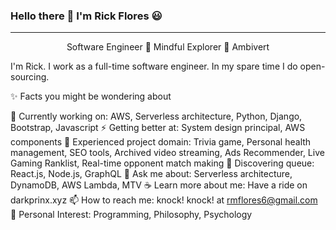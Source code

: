 <p align="center"> <h3> Hello there 👋 I'm Rick Flores 😃 </h3>
  <hr> 
<p align="center"> 
  Software Engineer 🌱 Mindful Explorer 🌱 Ambivert
</p>


I'm Rick. I work as a full-time software engineer. In my spare time I do open-sourcing.

✨ Facts you might be wondering about

🔭 Currently working on: AWS, Serverless architecture, Python, Django, Bootstrap, Javascript
⚡ Getting better at: System design principal, AWS components
🌟 Experienced project domain: Trivia game, Personal health management, SEO tools, Archived video streaming, Ads Recommender, Live Gaming Ranklist, Real-time opponent match making
🌱 Discovering queue: React.js, Node.js, GraphQL
💬 Ask me about: Serverless architecture, DynamoDB, AWS Lambda, MTV
☕ Learn more about me: Have a ride on darkprinx.xyz
📫 How to reach me: knock! knock! at rmflores6@gmail.com
💜 Personal Interest: Programming, Philosophy, Psychology


<!--
**RickOrTreat/RickOrTreat** is a ✨ _special_ ✨ repository because its `README.md` (this file) appears on your GitHub profile.

Here are some ideas to get you started:

- 🔭 I’m currently working on ...
- 🌱 I’m currently learning ...
- 👯 I’m looking to collaborate on ...
- 🤔 I’m looking for help with ...
- 💬 Ask me about ...
- 📫 How to reach me: ...
- 😄 Pronouns: ...
- ⚡ Fun fact: ...
-->
